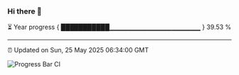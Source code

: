 ### Hi there 👋

⏳ Year progress { ███████████▁▁▁▁▁▁▁▁▁▁▁▁▁▁▁▁▁▁▁ } 39.53 %

---

⏰ Updated on Sun, 25 May 2025 06:34:00 GMT

![Progress Bar CI](https://github.com/DhruviPatel157/GitHub-Actions-Demo/workflows/Progress%20Bar%20CI/badge.svg)
